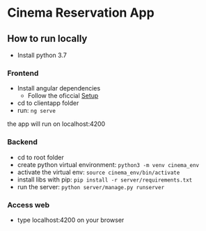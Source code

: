 # Cinema Reservation App 
## How to  run locally

- Install python 3.7

### Frontend
- Install angular dependencies
    - Follow the oficcial [Setup](https://angular.io/guide/setup-local)
- cd to clientapp folder
- run: `ng serve`
    
the app will run on localhost:4200
    
### Backend
- cd to root folder
- create python virtual environment: `python3 -m venv cinema_env`
- activate the virtual env: `source cinema_env/bin/activate`
- install libs with pip: `pip install -r server/requirements.txt`
- run the server: `python server/manage.py runserver`
    
    
### Access web
 - type localhost:4200 on your browser